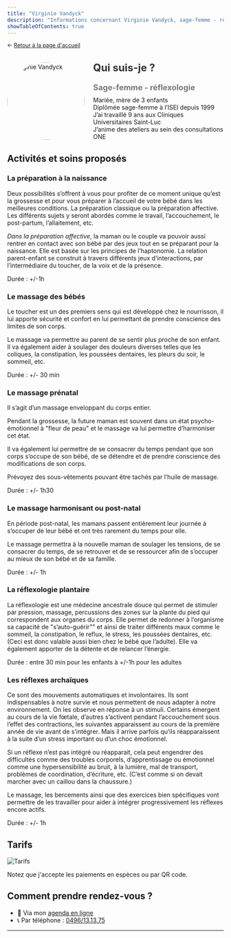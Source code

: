 ```yaml
---
title: "Virginie Vandyck"
description: "Informations concernant Virginie Vandyck, sage-femme - réflexologie au sein du CMP 1315"
showTableOfContents: true
---
```


<p style="font-size: 0.9em; margin: 0 0 30px 0">
    ← <a href="/">
        Retour à la page d'accueil
    </a>
</p>

<div style="display: flex; align-items: center; flex-wrap: wrap; gap: 20px; margin-bottom: 30px;">
        <div style="flex-shrink: 0;">
            <img src="/images/virginie-vandyck/virginie-vandyck.jpg" alt="Virginie Vandyck" 
                 style="width: 180px; height: 180px; border-radius: 50%; object-fit: cover;">
        </div>
        <div style="flex: 1; min-width: 250px;">
            <h2 style="margin: 0 0 20px 0; font-size: 1.7em; color: #333;">Qui suis-je ?</h2>
            <h3 style="margin: 5px 0 10px; font-size: 1.3em; color: #777;">Sage-femme - réflexologie</h3>
            Mariée, mère de 3 enfants
            <br>
            Diplômée sage-femme à l’ISEI depuis 1999
            <br>
            J’ai travaillé 9 ans aux Cliniques Universitaires Saint-Luc
            <br>
            J’anime des ateliers au sein des consultations ONE
        </div>
    </div>
    
## Activités et soins proposés

### La préparation à la naissance

Deux possibilités s’offrent à vous pour profiter de ce moment unique qu’est la grossesse et pour vous préparer à l’accueil de votre bébé dans les meilleures conditions. La préparation classique ou la préparation affective. Les différents sujets y seront abordés comme le travail, l’accouchement, le post-partum, l’allaitement, etc.

*Dans la préparation affective*, la maman ou le couple va pouvoir aussi rentrer en contact avec son bébé par des jeux tout en se préparant pour la naissance. Elle est basée sur les principes de l’haptonomie. La relation parent-enfant se construit à travers différents jeux d’interactions, par l’intermédiaire du toucher, de la voix et de la présence.

Durée : +/-1h

### Le massage des bébés

Le toucher est un des premiers sens qui est développé chez le nourrisson, il lui apporte sécurité et confort en lui permettant de prendre conscience des limites de son corps.

Le massage va permettre au parent de se sentir plus proche de son enfant. Il va également aider à soulager des douleurs diverses telles que les coliques, la constipation, les poussées dentaires, les pleurs du soir, le sommeil, etc.

Durée : +/- 30 min

### Le massage prénatal

Il s’agit d’un massage enveloppant du corps entier.

Pendant la grossesse, la future maman est souvent dans un état psycho-émotionnel à "fleur de peau" et le massage va lui permettre d’harmoniser cet état.

Il va également lui permettre de se consacrer du temps pendant que son corps s’occupe de son bébé, de se détendre et de prendre conscience des modifications de son corps.

Prévoyez des sous-vêtements pouvant être tachés par l’huile de massage.

Durée : +/- 1h30

### Le massage harmonisant ou post-natal

En période post-natal, les mamans passent entièrement leur journée à s’occuper de leur bébé et ont très rarement du temps pour elle.

Le massage permettra à la nouvelle maman de soulager les tensions, de se consacrer du temps, de se retrouver et de se ressourcer afin de s’occuper au mieux de son bébé et de sa famille.

Durée : +/- 1h

### La réflexologie plantaire

La réflexologie est une médecine ancestrale douce qui permet de stimuler par pression, massage, percussions des zones sur la plante du pied qui correspondent aux organes du corps. Elle permet de redonner à l’organisme sa capacité de "s’auto-guérir"" et ainsi de traiter différents maux comme le sommeil, la constipation, le reflux, le stress, les poussées dentaires, etc. (Ceci est donc valable aussi bien chez le bébé que l’adulte). Elle va également apporter de la détente et de relancer l’énergie.

Durée : entre 30 min pour les enfants à +/-1h pour les adultes


### Les réflexes archaïques

Ce sont des mouvements automatiques et involontaires. Ils sont indispensables à notre survie et nous permettent de nous adapter à notre environnement. On les observe en réponse à un stimuli. Certains émergent au cours de la vie fœtale, d’autres s’activent pendant l’accouchement sous l’effet des contractions, les suivantes apparaissent au cours de la première année de vie avant de s’intégrer. Mais il arrive parfois qu’ils réapparaissent à la suite d’un stress important ou d’un choc émotionnel.

Si un réflexe n’est pas intégré ou réapparait, cela peut engendrer des difficultés comme des troubles corporels, d’apprentissage ou émotionnel comme une hypersensibilité au bruit, à la lumière, mal de transport, problèmes de coordination, d’écriture, etc. (C’est comme si on devait marcher avec un caillou dans la chaussure.)

Le massage, les bercements ainsi que des exercices bien spécifiques vont permettre de les travailler pour aider à intégrer progressivement les réflexes encore actifs.

Durée : +/- 1h

## Tarifs

![Tarifs](/images/virginie-vandyck/tarif-consultations.png)

Notez que j'accepte les paiements en espèces ou par QR code.

## Comment prendre rendez-vous ?

- :date: Via mon [agenda en ligne](https://rosa.be/fr/hp/virginie-vandyck/)
- :telephone_receiver: Par téléphone : [0496/13.13.75](tel:+32496131375)

---
